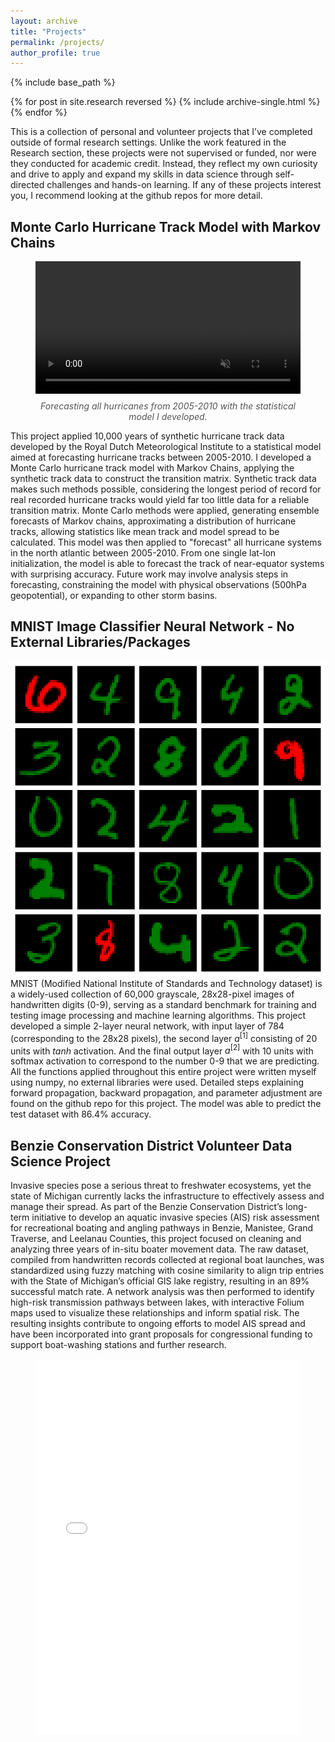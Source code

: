 ```yaml
---
layout: archive
title: "Projects"
permalink: /projects/
author_profile: true
---
```


{% include base_path %}

{% for post in site.research reversed %}
  {% include archive-single.html %}
{% endfor %}

This is a collection of personal and volunteer projects that I’ve completed outside of formal research settings. Unlike the work featured in the Research section, these projects were not supervised or funded, nor were they conducted for academic credit. Instead, they reflect my own curiosity and drive to apply and expand my skills in data science through self-directed challenges and hands-on learning. If any of these projects interest you, I recommend looking at the github repos for more detail. 

## Monte Carlo Hurricane Track Model with Markov Chains
<figure style="text-align: center;">
  <video controls autoplay muted loop style="width:100%; max-width: 800px;">
    <source src="../files/output.mp4" type="video/mp4">
    Your browser does not support the video tag.
  </video>
  <figcaption style="margin-top: 8px; font-style: italic; color: #555;">
    Forecasting all hurricanes from 2005-2010 with the statistical model I developed. 
  </figcaption>
</figure>
This project applied 10,000 years of synthetic hurricane track data developed by the Royal Dutch Meteorological Institute to a statistical model aimed at forecasting hurricane tracks between 2005-2010. I developed a Monte Carlo hurricane track model with Markov Chains, applying the synthetic track data to construct the transition matrix. Synthetic track data makes such methods possible, considering the longest period of record for real recorded hurricane tracks would yield far too little data for a reliable transition matrix. Monte Carlo methods were applied, generating ensemble forecasts of Markov chains, approximating a distribution of hurricane tracks, allowing statistics like mean track and model spread to be calculated. This model was then applied to "forecast" all hurricane systems in the north atlantic between 2005-2010. From one single lat-lon initialization, the model is able to forecast the track of near-equator systems with surprising accuracy. Future work may involve analysis steps in forecasting, constraining the model with physical observations (500hPa geopotential), or expanding to other storm basins. 

## MNIST Image Classifier Neural Network - No External Libraries/Packages
![](../files/tile.png)
MNIST (Modified National Institute of Standards and Technology dataset) is a widely-used collection of 60,000 grayscale, 28x28-pixel images of handwritten digits (0-9), serving as a standard benchmark for training and testing image processing and machine learning algorithms. This project developed a simple 2-layer neural network, with input layer of 784 (corresponding to the 28x28 pixels), the second layer $a^{[1]}$ consisting of 20 units with $tanh$ activation. And the final output layer $a^{[2]}$ with 10 units with softmax activation to correspond to the number 0-9 that we are predicting. All the functions applied throughout this entire project were written myself using numpy, no external libraries were used. Detailed steps explaining forward propagation, backward propagation, and parameter adjustment are found on the github repo for this project. The model was able to predict the test dataset with 86.4\% accuracy. 

## Benzie Conservation District Volunteer Data Science Project
Invasive species pose a serious threat to freshwater ecosystems, yet the state of Michigan currently lacks the infrastructure to effectively assess and manage their spread. As part of the Benzie Conservation District’s long-term initiative to develop an aquatic invasive species (AIS) risk assessment for recreational boating and angling pathways in Benzie, Manistee, Grand Traverse, and Leelanau Counties, this project focused on cleaning and analyzing three years of in-situ boater movement data. The raw dataset, compiled from handwritten records collected at regional boat launches, was standardized using fuzzy matching with cosine similarity to align trip entries with the State of Michigan’s official GIS lake registry, resulting in an 89% successful match rate. A network analysis was then performed to identify high-risk transmission pathways between lakes, with interactive Folium maps used to visualize these relationships and inform spatial risk. The resulting insights contribute to ongoing efforts to model AIS spread and have been incorporated into grant proposals for congressional funding to support boat-washing stations and further research.
<figure style="text-align: center;">
  <div style="position: relative; width: 100%; height: 0; padding-bottom: 60%;">
    <iframe src="../files/connections.html" width="100%" height="600" style="border:none;">
    </iframe>
  </div>
  <figcaption style="margin-top: 10px; font-size: 0.9rem; color: #555;">
    Map illustrating frequent recreational boater and angler pathways (>3 occurances) between regional lakes in Northern Michigan. 
  </figcaption>
</figure> 

